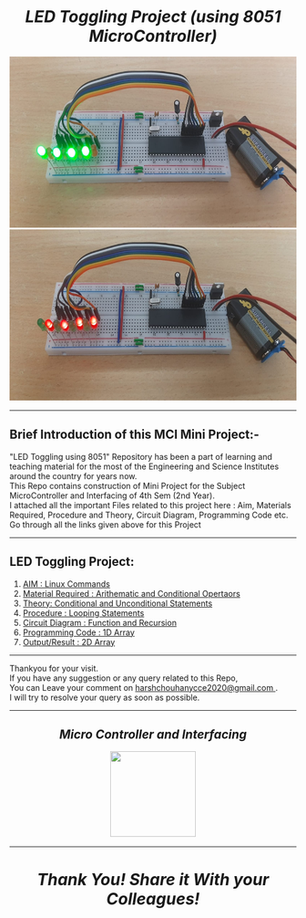 <h1 align="center">
    <i>   
      LED Toggling Project (using 8051 MicroController)  
    </i> 
</h1>


<p align="center">
  <img height="300" width="600" src="https://github.com/harshchouhan3122/LED-Toggling-Project-8051-/blob/master/LED%20Toggling%20Green.jpeg">
  <img height="300" width="600" src="https://github.com/harshchouhan3122/LED-Toggling-Project-8051-/blob/master/LED%20Toggling%20Red.jpeg">
</p>


<hr> </hr>
<h2>
    Brief Introduction of this MCI Mini Project:-
</h2>
"LED Toggling using 8051" Repository has been a part of learning and teaching material for the most of the Engineering and Science Institutes around the country for years now.
<br>This Repo contains construction of Mini Project for the Subject MicroController and Interfacing of 4th Sem (2nd Year).</br>
I attached all the important Files related to this project here : Aim, Materials Required, Procedure and Theory, Circuit Diagram, Programming Code etc. 
Go through all the links given above for this Project</br>
<hr> </hr>

## LED Toggling Project:

1. [AIM : Linux Commands](https://github.com/harshchouhan3122/ITCP-Lab_C/blob/master/Lab_01.md)
2. [Material Required : Arithematic and Conditional Opertaors](https://github.com/harshchouhan3122/ITCP-Lab_C/blob/master/Lab_02.c)
3. [Theory: Conditional and Unconditional Statements](https://github.com/harshchouhan3122/ITCP-Lab_C/blob/master/Lab_03.c)
4. [Procedure : Looping Statements](https://github.com/harshchouhan3122/ITCP-Lab_C/blob/master/Lab_04.c)
5. [Circuit Diagram : Function and Recursion](https://github.com/harshchouhan3122/ITCP-Lab_C/blob/master/Lab_05.c)
6. [Programming Code : 1D Array](https://github.com/harshchouhan3122/ITCP-Lab_C/blob/master/Lab_06.c)
7. [Output/Result : 2D Array](https://github.com/harshchouhan3122/ITCP-Lab_C/blob/master/Lab_07.c)


<hr> </hr>
Thankyou for your visit.<br>If you have any suggestion or any query related to this Repo,<br>You can Leave your comment on 
<a href="https://mail.google.com/mail/u/0/#inbox?compose=GTvVlcSHxwPsFQqxFLnCxBPWkskgnkljpsssxdVznQRdKpTrrbZzKlsZszHxhgcQkMfLfvclxSJNv"target="_blank">
    harshchouhanycce2020@gmail.com
</a>.
<br>I will try to resolve your query as soon as possible.</br>
<hr> </hr>



<h2 align="center">
  <i>  Micro Controller and Interfacing
  </i>
</h2>

<p align="center">
  <img height="150" width="150" src="https://www.google.com/imgres?imgurl=https%3A%2F%2Fwww.watelectronics.com%2Fwp-content%2Fuploads%2F8051-Microcontroller-Projects.jpg&imgrefurl=https%3A%2F%2Fwww.watelectronics.com%2F8051-microcontroller-projects%2F&tbnid=yoGTdXET4OzJCM&vet=12ahUKEwjzxNDZ1-n3AhWULrcAHf_gBfgQMygXegUIARDuAQ..i&docid=Q1I7BrJmXJSXpM&w=480&h=300&q=microcontroller%20and%20interfacing%20Wallpaper&ved=2ahUKEwjzxNDZ1-n3AhWULrcAHf_gBfgQMygXegUIARDuAQ">
  
</p>
<hr> </hr>

<h1 align="center">
    <i>   
      Thank You! Share it With your Colleagues!  
    </i> 
</h1>
